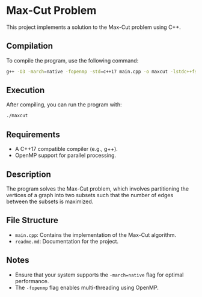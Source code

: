 # Max-Cut Problem

This project implements a solution to the Max-Cut problem using C++.

## Compilation

To compile the program, use the following command:

```bash
g++ -O3 -march=native -fopenmp -std=c++17 main.cpp -o maxcut -lstdc++fs
```

## Execution

After compiling, you can run the program with:

```bash
./maxcut
```

## Requirements

- A C++17 compatible compiler (e.g., g++).
- OpenMP support for parallel processing.

## Description

The program solves the Max-Cut problem, which involves partitioning the vertices of a graph into two subsets such that the number of edges between the subsets is maximized.

## File Structure

- `main.cpp`: Contains the implementation of the Max-Cut algorithm.
- `readme.md`: Documentation for the project.

## Notes

- Ensure that your system supports the `-march=native` flag for optimal performance.
- The `-fopenmp` flag enables multi-threading using OpenMP.
